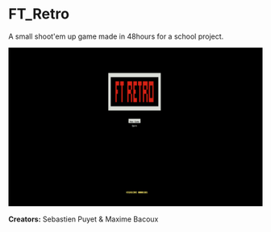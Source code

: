 # FT_Retro

A small shoot'em up game made in 48hours for a school project.

![Main menu screenshot](https://raw.githubusercontent.com/spuyet/FT_Retro/master/misc/%20main_menu.png)

**Creators:** Sebastien Puyet & Maxime Bacoux
